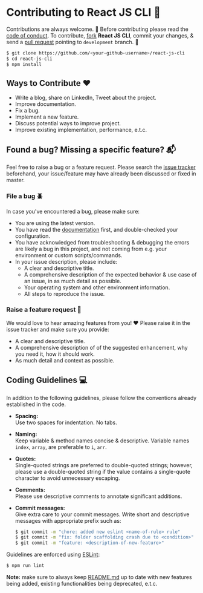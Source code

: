 # Contributing to React JS CLI :tada:

Contributions are always welcome. :partying_face: Before contributing please read the [code of conduct](https://github.com/vinaysharma14/react-js-cli/blob/master/CODE_OF_CONDUCT.md). To contribute, [fork](https://docs.github.com/en/free-pro-team@latest/github/getting-started-with-github/fork-a-repo) **React JS CLI**, commit your changes, & send a [pull request](https://docs.github.com/en/free-pro-team@latest/github/collaborating-with-issues-and-pull-requests/about-pull-requests) pointing to `development` branch. :balloon:

```bash
$ git clone https://github.com/<your-github-username>/react-js-cli
$ cd react-js-cli
$ npm install
```

## Ways to Contribute :heart:

- Write a blog, share on LinkedIn, Tweet about the project.
- Improve documentation.
- Fix a bug.
- Implement a new feature.
- Discuss potential ways to improve project.
- Improve existing implementation, performance, e.t.c.

## Found a bug? Missing a specific feature? :mailbox_with_mail:

Feel free to raise a bug or a feature request. Please search the [issue tracker](https://github.com/vinaysharma14/react-js-cli/issues) beforehand, your issue/feature may have already been discussed or fixed in master.

### File a bug :beetle:

In case you've encountered a bug, please make sure:

- You are using the latest version.
- You have read the [documentation](https://github.com/vinaysharma14/react-js-cli/blob/master/README.md) first, and double-checked your configuration.
- You have acknowledged from troubleshooting & debugging the errors are likely a bug in this project, and not coming from e.g. your environment or custom scripts/commands.
- In your issue description, please include:
  - A clear and descriptive title.
  - A comprehensive description of the expected behavior & use case of an issue, in as much detail as possible.
  - Your operating system and other environment information.
  - All steps to reproduce the issue.

### Raise a feature request :gift:

We would love to hear amazing features from you! :heart: Please raise it in the issue tracker and make sure you provide:

- A clear and descriptive title.
- A comprehensive description of of the suggested enhancement, why you need it, how it should work.
- As much detail and context as possible.

## Coding Guidelines :computer:

In addition to the following guidelines, please follow the conventions already established in the code.

- **Spacing:**<br>
  Use two spaces for indentation. No tabs.
- **Naming:**<br>
  Keep variable & method names concise & descriptive.
  Variable names `index`, `array`, are preferable to `i`, `arr`.
- **Quotes:**<br>
  Single-quoted strings are preferred to double-quoted strings; however, please use a double-quoted string if the value contains a single-quote character to avoid unnecessary escaping.
- **Comments:**<br>
  Please use descriptive comments to annotate significant additions.
- **Commit messages:**<br>
  Give extra care to your commit messages. Write short and descriptive messages with appropriate prefix such as:

  ```bash
  $ git commit -m "chore: added new eslint <name-of-rule> rule"
  $ git commit -m "fix: folder scaffolding crash due to <condition>"
  $ git commit -m "feature: <description-of-new-feature>"
  ```

Guidelines are enforced using [ESLint](https://eslint.org/):

```bash
$ npm run lint
```

**Note:** make sure to always keep [README.md](https://github.com/vinaysharma14/react-js-cli/blob/master/README.md) up to date with new features being added, existing functionalities being deprecated, e.t.c.
